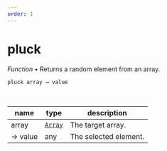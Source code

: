 ```yaml
---
order: 1
---
```

# pluck

_Function_ &bull; Returns a random element from an array.

<pre><code>pluck array &rarr; value</code></pre>
<br>

| name | type | description |
|------|------|-------------|
|array|[`Array`][Array]|The target array.|
|&rarr; value|any|The selected element.|




[Array]: https://developer.mozilla.org/en-US/docs/Web/JavaScript/Reference/Global_Objects/Array